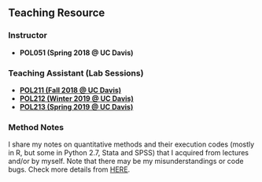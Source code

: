 ## Teaching Resource

### Instructor

* **POL051 (Spring 2018 @ UC Davis)**

### Teaching Assistant (Lab Sessions)

* [**POL211 (Fall 2018 @ UC Davis)**](https://github.com/gentok/POL211_TA_resource)
* [**POL212 (Winter 2019 @ UC Davis)**](https://github.com/gentok/POL212_TA_resource)
* [**POL213 (Spring 2019 @ UC Davis)**](https://github.com/gentok/POL213_TA_resource)

### Method Notes

I share my notes on quantitative methods and their execution codes (mostly in R, but some in Python 2.7, Stata and SPSS) that I acquired from lectures and/or by myself. Note that there may be my misunderstandings or code bugs. Check more details from [HERE](https://github.com/gentok/Method_Notes).